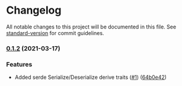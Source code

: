 # Changelog

All notable changes to this project will be documented in this file. See [standard-version](https://github.com/conventional-changelog/standard-version) for commit guidelines.

### [0.1.2](https://github.com/fMeow/decimal-percentage-rs/compare/v0.1.1...v0.1.2) (2021-03-17)


### Features

* Added serde Serialize/Deserialize derive traits ([#1](https://github.com/fMeow/decimal-percentage-rs/issues/1)) ([64b0e42](https://github.com/fMeow/decimal-percentage-rs/commit/64b0e4213f1352d79d0a83399064c86ec73fa26b))
